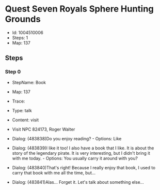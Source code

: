 # Quest Seven Royals Sphere Hunting Grounds

- Id: 1004510006
- Steps: 1
- Map: 137

## Steps

### Step 0
- StepName:  Book
- Map:  137
- Trace:  
- Type:  talk
- Content:  visit
- Visit NPC 824173, Roger Walter

- Dialog: (483838)Do you enjoy reading? - Options: Like
- Dialog: (483839)I like it too! I also have a book that I like. It is about the story of the legendary pirate. It is very interesting, but I didn't bring it with me today. - Options: You usually carry it around with you?
- Dialog: (483840)That's right! Because I really enjoy that book, I used to carry that book with me all the time, but...
- Dialog: (483841)Alas... Forget it. Let's talk about something else...


